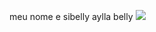 meu nome e sibelly aylla
belly
![](https://media1.tenor.com/m/YxXn07ofanQAAAAC/patrick-star-in-love.gif)
